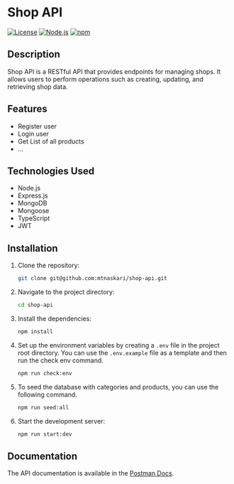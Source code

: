 # Shop API

[![License](https://img.shields.io/badge/license-MIT-blue.svg)](https://opensource.org/licenses/MIT)
[![Node.js](https://img.shields.io/badge/node-%3E%3D%2012.0.0-brightgreen.svg)](https://nodejs.org/)
[![npm](https://img.shields.io/badge/npm-%3E%3D%206.0.0-orange.svg)](https://www.npmjs.com/)

## Description

Shop API is a RESTful API that provides endpoints for managing shops. It allows users to perform operations such as creating, updating, and retrieving shop data.

## Features

- Register user
- Login user
- Get List of all products
- ...

## Technologies Used

- Node.js
- Express.js
- MongoDB
- Mongoose
- TypeScript
- JWT

## Installation

1. Clone the repository:

   ```bash
   git clone git@github.com:mtnaskari/shop-api.git
   ```

2. Navigate to the project directory:

   ```bash
   cd shop-api
   ```

3. Install the dependencies:

   ```bash
   npm install
   ```

4. Set up the environment variables by creating a `.env` file in the project root directory. You can use the `.env.example` file as a template and then run the check env command.

   ```bash
   npm run check:env
   ```

5. To seed the database with categories and products, you can use the following command.

   ```bash
   npm run seed:all
   ```

5. Start the development server:

   ```bash
   npm run start:dev
   ```

## Documentation

The API documentation is available in the [Postman Docs](https://elements.getpostman.com/redirect?entityId=22129578-3916c96e-a848-43f8-8de1-521ef61bec75&entityType=collection](https://speeding-desert-74154.postman.co/workspace/MAMO~723653bf-e0ec-47d8-b6a7-1c407e734044/collection/27911104-5a486073-2478-4bc0-9430-0a807a0da294?action=share&creator=27911104)https://speeding-desert-74154.postman.co/workspace/MAMO~723653bf-e0ec-47d8-b6a7-1c407e734044/collection/27911104-5a486073-2478-4bc0-9430-0a807a0da294?action=share&creator=27911104](https://api.postman.com/collections/27911104-5a486073-2478-4bc0-9430-0a807a0da294?access_key=PMAT-01H5CDJNS13Q8AMNFD7168ZEMZ)https://api.postman.com/collections/27911104-5a486073-2478-4bc0-9430-0a807a0da294?access_key=PMAT-01H5CDJNS13Q8AMNFD7168ZEMZ).
